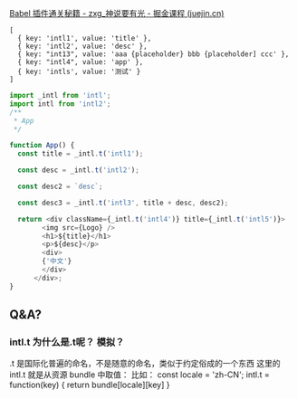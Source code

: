 [Babel 插件通关秘籍 - zxg_神说要有光 - 掘金课程 (juejin.cn)](https://juejin.cn/book/6946117847848321055/section/6951617082454704162)

```
[
  { key: 'intl1', value: 'title' },
  { key: 'intl2', value: 'desc' },
  { key: "int13", value: 'aaa {placeholder} bbb {placeholder] ccc' },
  { key: "intl4", value: 'app' },
  { key: 'intls', value: '测试' }
]
```

```js
import _intl from 'intl';
import intl from 'intl2';
/**
 * App
 */

function App() {
  const title = _intl.t('intl1');

  const desc = _intl.t('intl2');

  const desc2 = `desc`;

  const desc3 = _intl.t('intl3', title + desc, desc2);

  return <div className={_intl.t('intl4')} title={_intl.t('intl5')}>
        <img src={Logo} />
        <h1>${title}</h1>
        <p>${desc}</p>  
        <div>
        {'中文'}
        </div>
      </div>;
}
```

## Q&A?
### intl.t 为什么是.t呢？ 模拟？
.t 是国际化普遍的命名，不是随意的命名，类似于约定俗成的一个东西
这里的 intl.t 就是从资源 bundle 中取值：
比如：
const locale = 'zh-CN';
intl.t = function(key) {
  return bundle[locale][key]
}
